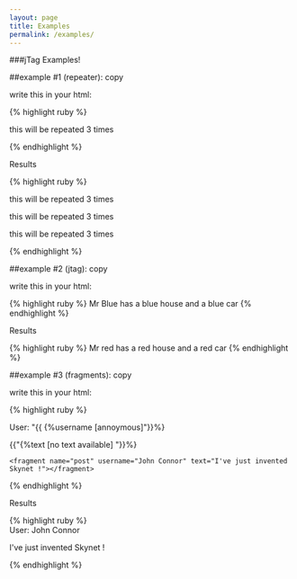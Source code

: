 ```yaml
---
layout: page
title: Examples
permalink: /examples/
---
```


###<span class="yellow">j</span>Tag Examples!


##example #1 (repeater): copy

write this in your html:

{% highlight ruby %}
    <repeater times="3">
        <p>this will be repeated 3 times</p>
    </repeater>
{% endhighlight %}

<p class="text-center">Results</p>
{% highlight ruby %}
<p>this will be repeated 3 times</p>

<p>this will be repeated 3 times</p>

<p>this will be repeated 3 times</p>
{% endhighlight %}

##example #2 (jtag): copy

write this in your html:

{% highlight ruby %}
    <jtag code="var html=$(this).html();
                $(this).html(html.replace(/blue/gi, 'red'));
                $(this).jend();"> 
        Mr Blue has a blue house and a blue car 
    </jtag>
{% endhighlight %}

<p class="text-center">Results</p>
{% highlight ruby %}
Mr red has a red house and a red car 
{% endhighlight %}

##example #3 (fragments): copy

write this in your html:

{% highlight ruby %}
    <define-fragment name="post">
        <div class="post">
            User: "{{ {%username [annoymous]"}}%}<br />
            <p>
                {{"{%text [no text available] "}}%}
            </p>
        </div>
    </define-fragment>

    <fragment name="post" username="John Connor" text="I've just invented Skynet !"></fragment>
{% endhighlight %}

<p class="text-center">Results</p>
{% highlight ruby %}
 <div class="post">
        User: John Connor<br>
        <p>
            I've just invented Skynet !
        </p>
</div>
{% endhighlight %}
